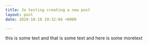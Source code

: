 ```yaml
---
title: Jo testing creating a new post
layout: post
date: 2018-10-18 19:32:04 +0000

---
```

this is some text and that is some text and here is some moretext